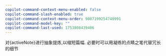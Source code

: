 ```yaml
---
copilot-command-context-menu-enabled: false
copilot-command-slash-enabled: true
copilot-command-context-menu-order: 9007199254740991
copilot-command-model-key: ""
copilot-command-last-used: 1753808439406
---
```

对{activeNote}进行抽象提炼,以缩短篇幅.
必要时可以用凝练的点睛之笔代替冗长的细节